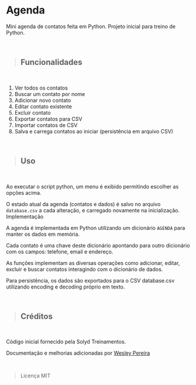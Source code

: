 # Agenda

Mini agenda de contatos feita em Python. Projeto inicial para treino de Python.

&nbsp;
>## Funcionalidades
&nbsp;
1. Ver todos os contatos
2. Buscar um contato por nome
3. Adicionar novo contato
4.  Editar contato existente
5.  Excluir contato
6.   Exportar contatos para CSV
7.  Importar contatos de CSV
8.  Salva e carrega contatos ao iniciar (persistência em arquivo CSV)

&nbsp;
>## Uso
&nbsp;

Ao executar o script python, um menu é exibido permitindo escolher as opções acima.

O estado atual da agenda (contatos e dados) é salvo no arquivo `database.csv` a cada alteração, e carregado novamente na inicialização.
Implementação

A agenda é implementada em Python utilizando um dicionário `AGENDA` para manter os dados em memória.

Cada contato é uma chave deste dicionário apontando para outro dicionário com os campos: telefone, email e endereço.

As funções implementam as diversas operações como adicionar, editar, excluir e buscar contatos interagindo com o dicionário de dados.

Para persistência, os dados são exportados para o CSV database.csv utilizando encoding e decoding próprio em texto.

&nbsp;
>## Créditos
&nbsp;

Código inicial fornecido pela Solyd Treinamentos.

Documentação e melhorias adicionadas por [Wesley Pereira](https://github.com/wesleyp846)

&nbsp;
> Licença
MIT
